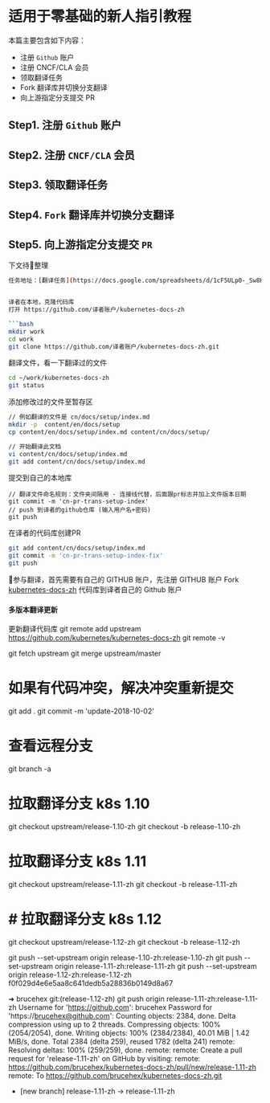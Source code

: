 
# 适用于零基础的新人指引教程

本篇主要包含如下内容：

- 注册 `Github` 账户
- 注册 CNCF/CLA 会员
- 领取翻译任务
- Fork 翻译库并切换分支翻译
- 向上游指定分支提交 PR

## Step1. 注册 `Github` 账户



## Step2. 注册 `CNCF/CLA` 会员

## Step3. 领取翻译任务

## Step4. `Fork` 翻译库并切换分支翻译

## Step5. 向上游指定分支提交 `PR`


下文待整理

```bash
任务地址：[翻译任务](https://docs.google.com/spreadsheets/d/1cF5ULp0-_Sw8HqiZXCk6nfBC0nq5NM-QboZ4tV7EopA/edit#gid=196779105)


译者在本地，克隆代码库
打开 https://github.com/译者账户/kubernetes-docs-zh

```bash
mkdir work
cd work
git clone https://github.com/译者账户/kubernetes-docs-zh.git
```

翻译文件，看一下翻译过的文件

```bash
cd ~/work/kubernetes-docs-zh
git status
```

添加修改过的文件至暂存区

```bash
// 例如翻译的文件是 cn/docs/setup/index.md
mkdir -p  content/en/docs/setup
cp content/en/docs/setup/index.md content/cn/docs/setup/

// 开始翻译此文档
vi content/cn/docs/setup/index.md
git add content/cn/docs/setup/index.md
```
提交到自己的本地库
```
// 翻译文件命名规则：文件夹间隔用 - 连接线代替，后面跟pr标志并加上文件版本日期
git commit -m 'cn-pr-trans-setup-index'
// push 到译者的github仓库 (输入用户名+密码)
git push
```

在译者的代码库创建PR

```bash
git add content/cn/docs/setup/index.md
git commit -m 'cn-pr-trans-setup-index-fix'
git push
```

参与翻译，首先需要有自己的 GITHUB 账户，先注册 GITHUB 账户
Fork [kubernetes-docs-zh](https://github.com/kubernetes/kubernetes-docs-zh) 代码库到译者自己的 Github 账户

#### 多版本翻译更新

更新翻译代码库
git remote add upstream https://github.com/kubernetes/kubernetes-docs-zh
git remote -v

git fetch upstream
git merge upstream/master
# 如果有代码冲突，解决冲突重新提交
git add .
git commit -m 'update-2018-10-02'
# 查看远程分支
git branch -a
# 拉取翻译分支 k8s 1.10
git checkout upstream/release-1.10-zh
git checkout -b release-1.10-zh
# 拉取翻译分支 k8s 1.11
git checkout upstream/release-1.11-zh
git checkout -b release-1.11-zh
# # 拉取翻译分支 k8s 1.12
git checkout upstream/release-1.12-zh
git checkout -b release-1.12-zh


git push --set-upstream origin release-1.10-zh:release-1.10-zh
git push --set-upstream origin release-1.11-zh:release-1.11-zh
git push --set-upstream origin release-1.12-zh:release-1.12-zh
f0f029d4e6e5aa8c641dedb5a28836b0149d8a67

➜  brucehex git:(release-1.12-zh) git push origin release-1.11-zh:release-1.11-zh
Username for 'https://github.com': brucehex
Password for 'https://brucehex@github.com':
Counting objects: 2384, done.
Delta compression using up to 2 threads.
Compressing objects: 100% (2054/2054), done.
Writing objects: 100% (2384/2384), 40.01 MiB | 1.42 MiB/s, done.
Total 2384 (delta 259), reused 1782 (delta 241)
remote: Resolving deltas: 100% (259/259), done.
remote:
remote: Create a pull request for 'release-1.11-zh' on GitHub by visiting:
remote:      https://github.com/brucehex/kubernetes-docs-zh/pull/new/release-1.11-zh
remote:
To https://github.com/brucehex/kubernetes-docs-zh.git
 * [new branch]      release-1.11-zh -> release-1.11-zh

 ```